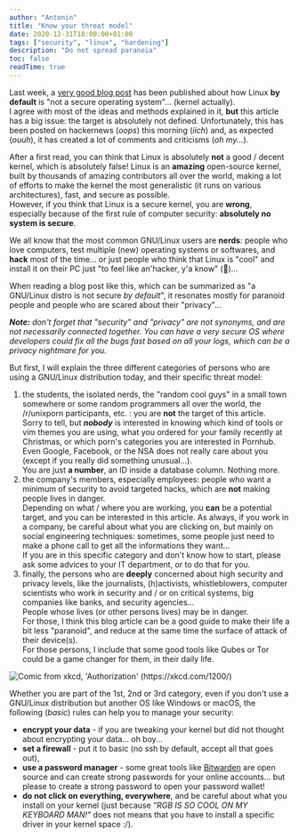 ```yaml
---
author: "Antonin"
title: "Know your threat model"
date: 2020-12-31T18:00:00+01:00
tags: ["security", "linux", "hardening"]
description: "Do not spread paranoia"
toc: false
readTime: true
---
```


Last week, a [very good blog post](https://madaidans-insecurities.github.io/guides/linux-hardening.html) has been published about how Linux **by default** is "not a secure operating system"... (kernel actually).  
I agree with most of the ideas and methods explained in it, **but** this article has a big issue: the target is absolutely not defined.
Unfortunately, this has been posted on hackernews (_oops_) this morning (_iich_) and, as expected (_ouuh_), it has created a lot of comments and criticisms (_oh my..._).

After a first read, you can think that Linux is absolutely **not** a good / decent kernel, which is absolutely false!
Linux is an **amazing** open-source kernel, built by thousands of amazing contributors all over the world, making a lot of efforts to make the kernel the most generalistic (it runs on various architectures), fast, and secure as possible.  
However, if you think that Linux is a secure kernel, you are **wrong**, especially because of the first rule of computer security: **absolutely no system is secure**.

We all know that the most common GNU/Linux users are **nerds**: people who love computers, test multiple (new) operating systems or softwares, and **hack** most of the time... or just people who think that Linux is "cool" and install it on their PC just "to feel like an'hacker, y'a know" (:facepalm:)...

When reading a blog post like this, which can be summarized as "a GNU/Linux distro is not secure _by default_", it resonates mostly for paranoid people and people who are scared about their "privacy"...  

***Note:*** _don't forget that "security" and "privacy" are not synonyms, and are not necessarily connected together. You can have a very secure OS where developers could fix all the bugs fast based on all your logs, which can be a privacy nightmare for you._

But first, I will explain the three different categories of persons who are using a GNU/Linux distribution today, and their specific threat model:

1. the students, the isolated nerds, the "random cool guys" in a small town somewhere or some random programmers all over the world, the /r/unixporn participants, etc. : you are **not** the target of this article.  
Sorry to tell, but _**nobody**_ is interested in knowing which kind of tools or vim themes you are using, what you ordered for your family recently at Christmas, or which porn's categories you are interested in Pornhub.
Even Google, Facebook, or the NSA does not really care about you (except if you really did something unusual...).  
You are just **a number**, an ID inside a database column.
Nothing more.
2. the company's members, especially employees: people who want a minimum of security to avoid targeted hacks, which are **not** making people lives in danger.  
Depending on what / where you are working, you **can** be a potential target, and you can be interested in this article.
As always, if you work in a company, be careful about what you are clicking on, but mainly on social engineering techniques: sometimes, some people just need to make a phone call to get all the informations they want...  
If you are in this specific category and don't know how to start, please ask some advices to your IT department, or to do that for you.
3. finally, the persons who are **deeply** concerned about high security and privacy levels, like the journalists, (h)activists, whistleblowers, computer scientists who work in security and / or on critical systems, big companies like banks, and security agencies...  
People whose lives (or other persons lives) may be in danger.  
For those, I think this blog article can be a good guide to make their life a bit less "paranoid", and reduce at the same time the surface of attack of their device(s).  
For those persons, I include that some good tools like Qubes or Tor could be a game changer for them, in their daily life.

![](/images/authorization.png#small "Comic from xkcd, 'Authorization' (https://xkcd.com/1200/)")

Whether you are part of the 1st, 2nd or 3rd category, even if you don't use a GNU/Linux distribution but another OS like Windows or macOS, the following (*basic*) rules can help you to manage your security:

* **encrypt your data** - if you are tweaking your kernel but did not thought about encrypting your data... oh boy...
* **set a firewall** - put it to basic (no ssh by default, accept all that goes out),
* **use a password manager** - some great tools like [Bitwarden](https://bitwarden.com/) are open source and can create strong passwords for your online accounts... but please to create a strong password to open your password wallet!
* **do not click on everything, everywhere**, and be careful about what you install on your kernel (just because _"RGB IS SO COOL ON MY KEYBOARD MAN!"_ does not means that you have to install a specific driver in your kernel space :/).
